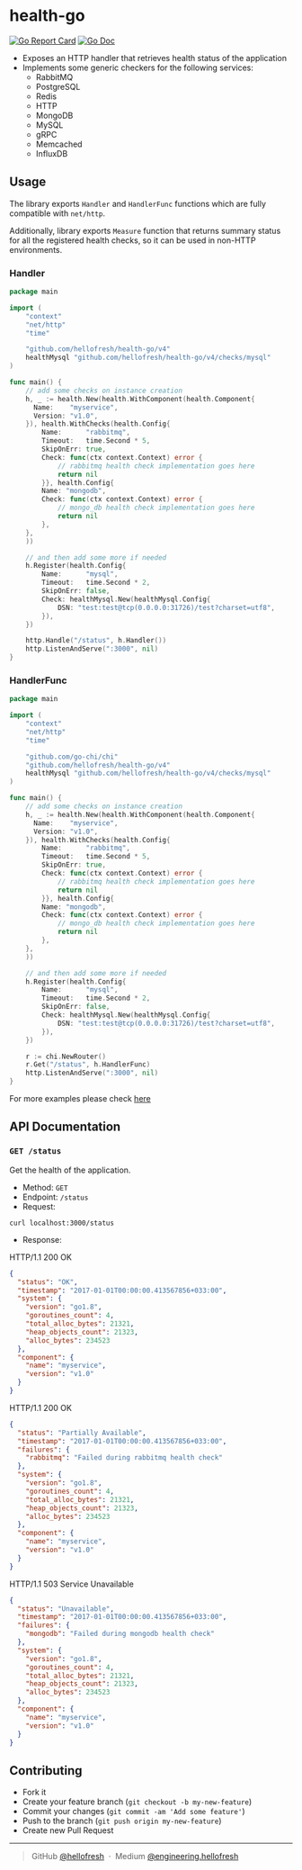 # health-go

[![Go Report Card](https://goreportcard.com/badge/github.com/hellofresh/health-go)](https://goreportcard.com/report/github.com/hellofresh/health-go)
[![Go Doc](https://godoc.org/github.com/hellofresh/health-go?status.svg)](https://godoc.org/github.com/hellofresh/health-go)

* Exposes an HTTP handler that retrieves health status of the application
* Implements some generic checkers for the following services:
  * RabbitMQ
  * PostgreSQL
  * Redis
  * HTTP
  * MongoDB
  * MySQL
  * gRPC
  * Memcached
  * InfluxDB

## Usage

The library exports `Handler` and `HandlerFunc` functions which are fully compatible with `net/http`.

Additionally, library exports `Measure` function that returns summary status for all the registered health checks,
so it can be used in non-HTTP environments.

### Handler

```go
package main

import (
	"context"
	"net/http"
	"time"

	"github.com/hellofresh/health-go/v4"
	healthMysql "github.com/hellofresh/health-go/v4/checks/mysql"
)

func main() {
	// add some checks on instance creation
	h, _ := health.New(health.WithComponent(health.Component{
      Name:    "myservice",
      Version: "v1.0",
    }), health.WithChecks(health.Config{
		Name:      "rabbitmq",
		Timeout:   time.Second * 5,
		SkipOnErr: true,
		Check: func(ctx context.Context) error {
			// rabbitmq health check implementation goes here
			return nil
		}}, health.Config{
		Name: "mongodb",
		Check: func(ctx context.Context) error {
			// mongo_db health check implementation goes here
			return nil
		},
	},
	))

	// and then add some more if needed
	h.Register(health.Config{
		Name:      "mysql",
		Timeout:   time.Second * 2,
		SkipOnErr: false,
		Check: healthMysql.New(healthMysql.Config{
			DSN: "test:test@tcp(0.0.0.0:31726)/test?charset=utf8",
		}),
	})

	http.Handle("/status", h.Handler())
	http.ListenAndServe(":3000", nil)
}
```

### HandlerFunc
```go
package main

import (
	"context"
	"net/http"
	"time"

	"github.com/go-chi/chi"
	"github.com/hellofresh/health-go/v4"
	healthMysql "github.com/hellofresh/health-go/v4/checks/mysql"
)

func main() {
	// add some checks on instance creation
	h, _ := health.New(health.WithComponent(health.Component{
      Name:    "myservice",
      Version: "v1.0",
    }), health.WithChecks(health.Config{
		Name:      "rabbitmq",
		Timeout:   time.Second * 5,
		SkipOnErr: true,
		Check: func(ctx context.Context) error {
			// rabbitmq health check implementation goes here
			return nil
		}}, health.Config{
		Name: "mongodb",
		Check: func(ctx context.Context) error {
			// mongo_db health check implementation goes here
			return nil
		},
	},
	))

	// and then add some more if needed
	h.Register(health.Config{
		Name:      "mysql",
		Timeout:   time.Second * 2,
		SkipOnErr: false,
		Check: healthMysql.New(healthMysql.Config{
			DSN: "test:test@tcp(0.0.0.0:31726)/test?charset=utf8",
		}),
	})

	r := chi.NewRouter()
	r.Get("/status", h.HandlerFunc)
	http.ListenAndServe(":3000", nil)
}
```

For more examples please check [here](https://github.com/hellofresh/health-go/blob/master/_examples/server.go)
## API Documentation

### `GET /status`

Get the health of the application.
- Method: `GET`
- Endpoint: `/status`
- Request:
```
curl localhost:3000/status
```
- Response:

HTTP/1.1 200 OK
```json
{
  "status": "OK",
  "timestamp": "2017-01-01T00:00:00.413567856+033:00",
  "system": {
    "version": "go1.8",
    "goroutines_count": 4,
    "total_alloc_bytes": 21321,
    "heap_objects_count": 21323,
    "alloc_bytes": 234523
  },
  "component": {
    "name": "myservice",
    "version": "v1.0"
  }
}
```

HTTP/1.1 200 OK
```json
{
  "status": "Partially Available",
  "timestamp": "2017-01-01T00:00:00.413567856+033:00",
  "failures": {
    "rabbitmq": "Failed during rabbitmq health check"
  },
  "system": {
    "version": "go1.8",
    "goroutines_count": 4,
    "total_alloc_bytes": 21321,
    "heap_objects_count": 21323,
    "alloc_bytes": 234523
  },
  "component": {
    "name": "myservice",
    "version": "v1.0"
  }
}
```

HTTP/1.1 503 Service Unavailable
```json
{
  "status": "Unavailable",
  "timestamp": "2017-01-01T00:00:00.413567856+033:00",
  "failures": {
    "mongodb": "Failed during mongodb health check"
  },
  "system": {
    "version": "go1.8",
    "goroutines_count": 4,
    "total_alloc_bytes": 21321,
    "heap_objects_count": 21323,
    "alloc_bytes": 234523
  },
  "component": {
    "name": "myservice",
    "version": "v1.0"
  }
}
```

## Contributing
- Fork it
- Create your feature branch (`git checkout -b my-new-feature`)
- Commit your changes (`git commit -am 'Add some feature'`)
- Push to the branch (`git push origin my-new-feature`)
- Create new Pull Request

---
> GitHub [@hellofresh](https://github.com/hellofresh) &nbsp;&middot;&nbsp;
> Medium [@engineering.hellofresh](https://engineering.hellofresh.com)
